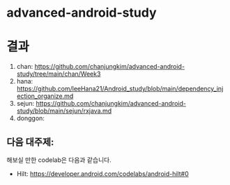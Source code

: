 # advanced-android-study

# 결과

1. chan: https://github.com/chanjungkim/advanced-android-study/tree/main/chan/Week3
2. hana: https://github.com/leeHana21/Android_study/blob/main/dependency_injection_organize.md
3. sejun: https://github.com/chanjungkim/advanced-android-study/blob/main/sejun/rxjava.md
4. donggon: 

## 다음 대주제: 

해보실 만한 codelab은 다음과 같습니다.
- Hilt: https://developer.android.com/codelabs/android-hilt#0

